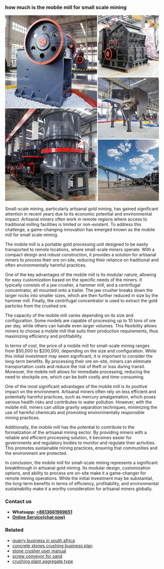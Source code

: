 <h3>how much is the mobile mill for small scale mining</h3><img src='1708499636.jpg' alt=''><p>Small-scale mining, particularly artisanal gold mining, has gained significant attention in recent years due to its economic potential and environmental impact. Artisanal miners often work in remote regions where access to traditional milling facilities is limited or non-existent. To address this challenge, a game-changing innovation has emerged known as the mobile mill for small scale mining.</p><p>The mobile mill is a portable gold processing unit designed to be easily transported to remote locations, where small-scale miners operate. With a compact design and robust construction, it provides a solution for artisanal miners to process their ore on-site, reducing their reliance on traditional and often environmentally harmful practices.</p><p>One of the key advantages of the mobile mill is its modular nature, allowing for easy customization based on the specific needs of the miners. It typically consists of a jaw crusher, a hammer mill, and a centrifugal concentrator, all mounted onto a trailer. The jaw crusher breaks down the larger rocks into smaller sizes, which are then further reduced in size by the hammer mill. Finally, the centrifugal concentrator is used to extract the gold particles from the crushed ore.</p><p>The capacity of the mobile mill varies depending on its size and configuration. Some models are capable of processing up to 10 tons of ore per day, while others can handle even larger volumes. This flexibility allows miners to choose a mobile mill that suits their production requirements, thus maximizing efficiency and profitability.</p><p>In terms of cost, the price of a mobile mill for small-scale mining ranges from $50,000 to $200,000, depending on the size and configuration. While this initial investment may seem significant, it is important to consider the long-term benefits. By processing their ore on-site, miners can eliminate transportation costs and reduce the risk of theft or loss during transit. Moreover, the mobile mill allows for immediate processing, reducing the need to stockpile ore, which can be both costly and time-consuming.</p><p>One of the most significant advantages of the mobile mill is its positive impact on the environment. Artisanal miners often rely on less efficient and potentially harmful practices, such as mercury amalgamation, which poses serious health risks and contributes to water pollution. However, with the mobile mill, miners can utilize gravity separation techniques, minimizing the use of harmful chemicals and promoting environmentally responsible mining practices.</p><p>Additionally, the mobile mill has the potential to contribute to the formalization of the artisanal mining sector. By providing miners with a reliable and efficient processing solution, it becomes easier for governments and regulatory bodies to monitor and regulate their activities. This promotes sustainable mining practices, ensuring that communities and the environment are protected.</p><p>In conclusion, the mobile mill for small-scale mining represents a significant breakthrough in artisanal gold mining. Its modular design, customization options, and ability to process ore on-site make it a game-changer for remote mining operations. While the initial investment may be substantial, the long-term benefits in terms of efficiency, profitability, and environmental sustainability make it a worthy consideration for artisanal miners globally.</p><h3>Contact us</h3><ul><li><strong>Whatsapp:&nbsp;<a href="https://wa.me/8613661969651">+8613661969651</a></strong></li><li><a href="https://swt.shibang-china.com/?git&amp;zhl&amp;how much is the mobile mill for small scale mining"><strong>Online Service(chat now)</strong></a></li></ul><h3>Related</h3><ul><li><a href='quarry business in south africa.md'>quarry business in south africa</a></li><li><a href='concrete stones crushing business plan.md'>concrete stones crushing business plan</a></li><li><a href='stone crusher user manual.md'>stone crusher user manual</a></li><li><a href='screw conveyor for sand.md'>screw conveyor for sand</a></li><li><a href='crushing plant aggregate type.md'>crushing plant aggregate type</a></li></ul>